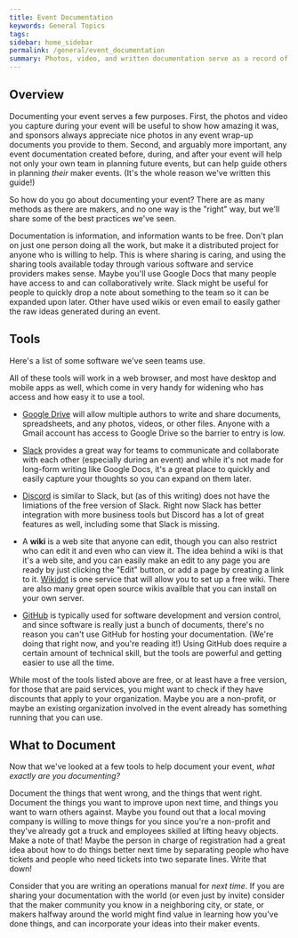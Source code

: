 ```yaml
---
title: Event Documentation
keywords: General Topics
tags:
sidebar: home_sidebar
permalink: /general/event_documentation
summary: Photos, video, and written documentation serve as a record of your event...
---
```


## Overview

Documenting your event serves a few purposes. First, the photos and video you capture during your event will be useful to show how amazing it was, and sponsors always appreciate nice photos in any event wrap-up documents you provide to them. Second, and arguably more important, any event documentation created before, during, and after your event will help not only your own team in planning future events, but can help guide others in planning _their_ maker events. (It's the whole reason we've written this guide!)

So how do you go about documenting your event? There are as many methods as there are makers, and no one way is the "right" way, but we'll share some of the best practices we've seen.

Documentation is information, and information wants to be free. Don't plan on just one person doing all the work, but make it a distributed project for anyone who is willing to help. This is where sharing is caring, and using the sharing tools available today through various software and service providers makes sense. Maybe you'll use Google Docs that many people have access to and can collaboratively write. Slack might be useful for people to quickly drop a note about something to the team so it can be expanded upon later. Other have used wikis or even email to easily gather the raw ideas generated during an event.

## Tools

Here's a list of some software we've seen teams use.

All of these tools will work in a web browser, and most have desktop and mobile apps as well, which come in very handy for widening who has access and how easy it to use a tool.

* [Google Drive](https://www.google.com/drive/) will allow multiple authors to write and share documents, spreadsheets, and any photos, videos, or other files. Anyone with a Gmail account has access to Google Drive so the barrier to entry is low.

* [Slack](https://slack.com/) provides a great way for teams to communicate and collaborate with each other (especially during an event) and while it's not made for long-form writing like Google Docs, it's a great place to quickly and easily capture your thoughts so you can expand on them later.

* [Discord](https://discord.com/) is similar to Slack, but (as of this writing) does not have the limiations of the free version of Slack. Right now Slack has better integration with more business tools but Discord has a lot of great features as well, including some that Slack is missing.

* A **wiki** is a web site that anyone can edit, though you can also restrict who can edit it and even who can view it. The idea behind a wiki is that it's a web site, and you can easily make an edit to any page you are ready by just clicking the "Edit" button, or add a page by creating a link to it. [Wikidot](https://www.wikidot.com/) is one service that will allow you to set up a free wiki. There are also many great open source wikis availble that you can install on your own server.

* [GitHub](https://github.com/) is typically used for software development and version control, and since software is really just a bunch of documents, there's no reason you can't use GitHub for hosting your documentation. (We're doing that right now, and you're reading it!) Using GitHub does require a certain amount of technical skill, but the tools are powerful and getting easier to use all the time.

While most of the tools listed above are free, or at least have a free version, for those that are paid services, you might want to check if they have discounts that apply to your organization. Maybe you are a non-profit, or maybe an existing organization involved in the event already has something running that you can use.

## What to Document

Now that we've looked at a few tools to help document your event, _what exactly are you documenting?_

Document the things that went wrong, and the things that went right. Document the things you want to improve upon next time, and things you want to warn others against. Maybe you found out that a local moving company is willing to move things for you since you're a non-profit and they've already got a truck and employees skilled at lifting heavy objects. Make a note of that! Maybe the person in charge of registration had a great idea about how to do things better next time by separating people who have tickets and people who need tickets into two separate lines. Write that down!

Consider that you are writing an operations manual for _next time_. If you are sharing your documentation with the world (or even just by invite) consider that the maker community you know in a neighboring city, or state, or makers halfway around the world might find value in learning how you've done things, and can incorporate your ideas into their maker events.
